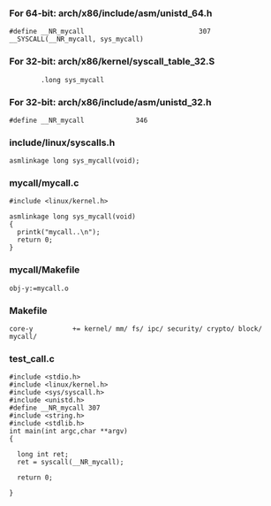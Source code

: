 
### For 64-bit: arch/x86/include/asm/unistd_64.h
```
#define __NR_mycall                             307
__SYSCALL(__NR_mycall, sys_mycall)
```
### For 32-bit: arch/x86/kernel/syscall_table_32.S
```
        .long sys_mycall
```     
### For 32-bit: arch/x86/include/asm/unistd_32.h
```
#define __NR_mycall             346
```
### include/linux/syscalls.h
```
asmlinkage long sys_mycall(void);
```
### mycall/mycall.c
```
#include <linux/kernel.h>

asmlinkage long sys_mycall(void)
{
  printk("mycall..\n");
  return 0;
}
```
### mycall/Makefile
```
obj-y:=mycall.o
```
### Makefile
```
core-y          += kernel/ mm/ fs/ ipc/ security/ crypto/ block/ mycall/
```
### test_call.c
```
#include <stdio.h>
#include <linux/kernel.h>
#include <sys/syscall.h>
#include <unistd.h>
#define __NR_mycall 307
#include <string.h>
#include <stdlib.h>
int main(int argc,char **argv)
{
 
  long int ret;
  ret = syscall(__NR_mycall);
 
  return 0;
 
}
```
